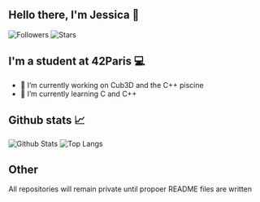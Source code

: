 <!--
- 🔭 I’m currently working on Minishell
- 🌱 I’m currently learning C
- 👯 I’m looking to collaborate on ...
- 🤔 I’m looking for help with ...
- 💬 Ask me about ...
- 📫 How to reach me: ...
- 😄 Pronouns: ...
- ⚡ Fun fact: ...
-->
## Hello there, I'm Jessica 🤝
![Followers](https://img.shields.io/github/followers/jfremond?logo=github&style=for-the-badge)
![Stars](https://img.shields.io/github/stars/jfremond?logo=github)

## I'm a student at 42Paris 💻
- 🔭 I’m currently working on Cub3D and the C++ piscine
- 🌱 I’m currently learning C and C++

## Github stats 📈
![Github Stats](https://github-readme-stats.vercel.app/api?username=jfremond&hide=issues,prs&show_icons=true&hide_rank=true&theme=prussian&hide_border=true)
![Top Langs](https://github-readme-stats.vercel.app/api/top-langs/?username=jfremond&langs_count=6&layout=compact&hide=roff,php,perl,dockerfile&theme=prussian&hide_border=true)

## Other
All repositories will remain private until propoer README files are written

